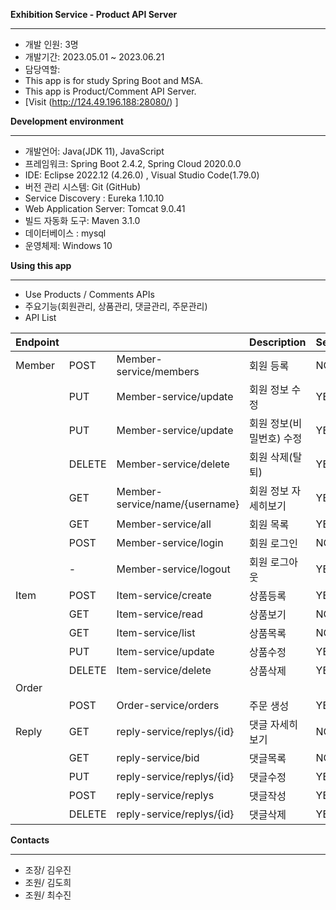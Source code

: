 **Exhibition Service - Product API Server**

---

- 개발 인원: 3명
- 개발기간: 2023.05.01 ~ 2023.06.21
- 담당역할:  
- This app is for study Spring Boot and MSA.
- This app is Product/Comment API Server.
- [Visit (http://124.49.196.188:28080/) ]

**Development environment**

---

- 개발언어: Java(JDK 11), JavaScript
- 프레임워크: Spring Boot 2.4.2, Spring Cloud 2020.0.0
- IDE: Eclipse 2022.12 (4.26.0) , Visual Studio Code(1.79.0)
- 버전 관리 시스템: Git (GitHub)
- Service Discovery : Eureka 1.10.10
- Web Application Server: Tomcat 9.0.41
- 빌드 자동화 도구: Maven 3.1.0
- 데이터베이스 : mysql
- 운영체제: Windows 10

**Using this app**

---

- Use Products / Comments APIs
- 주요기능(회원관리, 상품관리, 댓글관리, 주문관리)
- API List

| Endpoint |   |   | Description | Secured | Roles |
| --- | --- | --- | --- | --- | --- |
| Member | POST | Member-service/members | 회원 등록 | NO | ALL |
|  | PUT | Member-service/update | 회원 정보 수정 | YES | USER |
|  | PUT | Member-service/update | 회원 정보(비밀번호) 수정 | YES | USER |
|  | DELETE | Member-service/delete | 회원 삭제(탈퇴) | YES | USER |
|  | GET | Member-service/name/{username} | 회원 정보 자세히보기 | YES | USER,ADMIN |
|  | GET | Member-service/all | 회원 목록 | YES | USER,ADMIN |
|  | POST | Member-service/login | 회원 로그인 | NO | ALL |
|  | - | Member-service/logout | 회원 로그아웃 | YES | USER,ADMIN |
| Item | POST | Item-service/create | 상품등록 | YES | ADMIN |
|  | GET | Item-service/read | 상품보기 | NO | ALL |
|  | GET | Item-service/list | 상품목록 | NO | ALL |
|  | PUT | Item-service/update | 상품수정 | YES | ADMIN |
|  | DELETE | Item-service/delete | 상품삭제 | YES | ADMIN |
| Order 
|  | POST | Order-service/orders | 주문 생성 | YES | ALL |
| Reply | GET | reply-service/replys/{id} | 댓글 자세히보기 | NO | ALL |
|  | GET | reply-service/bid | 댓글목록 | NO | ALL |
|  | PUT | reply-service/replys/{id} | 댓글수정 | YES | USER,ADMIN |
|  | POST | reply-service/replys | 댓글작성 | YES | USER,ADMIN |
|  | DELETE | reply-service/replys/{id} | 댓글삭제 | YES | USER,ADMIN |

**Contacts**

---

- 조장/ 김우진
- 조원/ 김도희
- 조원/ 최수진
